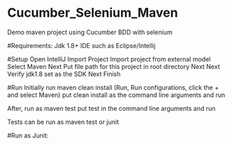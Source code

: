 # Cucumber_Selenium_Maven
Demo maven project using Cucumber BDD with selenium

#Requirements:
Jdk 1.8+
IDE such as Eclipse/Intellij

#Setup
Open IntelliJ
Import Project
Import project from external model
Select Maven
Next
Put file path for this project in root directory
Next
Next
Verify jdk1.8 set as the SDK
Next
Finish

#Run
Initially run maven clean install (Run, Run configurations, click the + and select Maven)
  put clean install as the command line arguments and run
  
After, run as maven test
  put test in the command line arguments and run

Tests can be run as maven test or junit

#Run as Junit:



